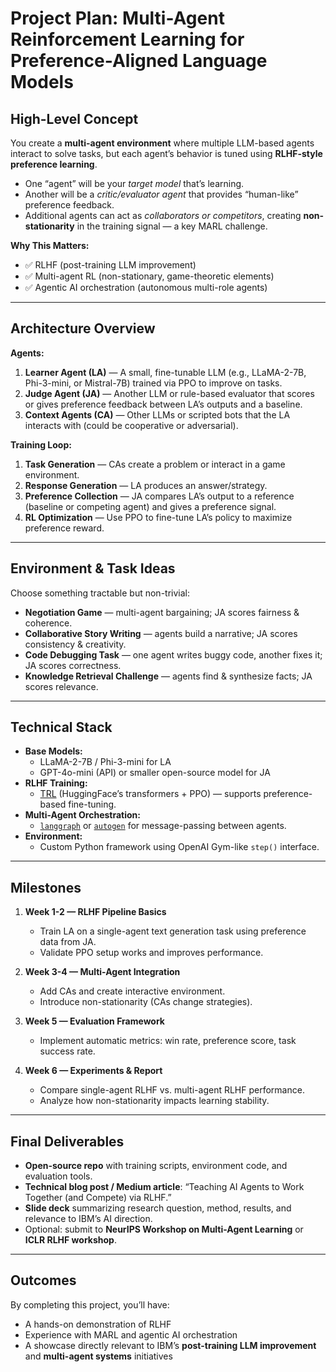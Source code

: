 # Project Plan: Multi-Agent Reinforcement Learning for Preference-Aligned Language Models

## High-Level Concept
You create a **multi-agent environment** where multiple LLM-based agents interact to solve tasks, but each agent’s behavior is tuned using **RLHF-style preference learning**.  

- One “agent” will be your *target model* that’s learning.  
- Another will be a *critic/evaluator agent* that provides “human-like” preference feedback.  
- Additional agents can act as *collaborators or competitors*, creating **non-stationarity** in the training signal — a key MARL challenge.

**Why This Matters:**
- ✅ RLHF (post-training LLM improvement)
- ✅ Multi-agent RL (non-stationary, game-theoretic elements)
- ✅ Agentic AI orchestration (autonomous multi-role agents)

---

## Architecture Overview

**Agents:**
1. **Learner Agent (LA)** — A small, fine-tunable LLM (e.g., LLaMA-2-7B, Phi-3-mini, or Mistral-7B) trained via PPO to improve on tasks.
2. **Judge Agent (JA)** — Another LLM or rule-based evaluator that scores or gives preference feedback between LA’s outputs and a baseline.
3. **Context Agents (CA)** — Other LLMs or scripted bots that the LA interacts with (could be cooperative or adversarial).

**Training Loop:**
1. **Task Generation** — CAs create a problem or interact in a game environment.
2. **Response Generation** — LA produces an answer/strategy.
3. **Preference Collection** — JA compares LA’s output to a reference (baseline or competing agent) and gives a preference signal.
4. **RL Optimization** — Use PPO to fine-tune LA’s policy to maximize preference reward.

---

## Environment & Task Ideas

Choose something tractable but non-trivial:
- **Negotiation Game** — multi-agent bargaining; JA scores fairness & coherence.
- **Collaborative Story Writing** — agents build a narrative; JA scores consistency & creativity.
- **Code Debugging Task** — one agent writes buggy code, another fixes it; JA scores correctness.
- **Knowledge Retrieval Challenge** — agents find & synthesize facts; JA scores relevance.

---

## Technical Stack

- **Base Models:**  
  - LLaMA-2-7B / Phi-3-mini for LA  
  - GPT-4o-mini (API) or smaller open-source model for JA
- **RLHF Training:**  
  - [TRL](https://github.com/huggingface/trl) (HuggingFace’s transformers + PPO) — supports preference-based fine-tuning.
- **Multi-Agent Orchestration:**  
  - [`langgraph`](https://github.com/langchain-ai/langgraph) or [`autogen`](https://github.com/microsoft/autogen) for message-passing between agents.
- **Environment:**  
  - Custom Python framework using OpenAI Gym-like `step()` interface.

---

## Milestones

1. **Week 1-2 — RLHF Pipeline Basics**  
   - Train LA on a single-agent text generation task using preference data from JA.  
   - Validate PPO setup works and improves performance.

2. **Week 3-4 — Multi-Agent Integration**  
   - Add CAs and create interactive environment.  
   - Introduce non-stationarity (CAs change strategies).  

3. **Week 5 — Evaluation Framework**  
   - Implement automatic metrics: win rate, preference score, task success rate.  

4. **Week 6 — Experiments & Report**  
   - Compare single-agent RLHF vs. multi-agent RLHF performance.  
   - Analyze how non-stationarity impacts learning stability.  

---

## Final Deliverables

- **Open-source repo** with training scripts, environment code, and evaluation tools.  
- **Technical blog post / Medium article**: “Teaching AI Agents to Work Together (and Compete) via RLHF.”  
- **Slide deck** summarizing research question, method, results, and relevance to IBM’s AI direction.  
- Optional: submit to **NeurIPS Workshop on Multi-Agent Learning** or **ICLR RLHF workshop**.

---

## Outcomes

By completing this project, you’ll have:
- A hands-on demonstration of RLHF
- Experience with MARL and agentic AI orchestration
- A showcase directly relevant to IBM’s **post-training LLM improvement** and **multi-agent systems** initiatives
